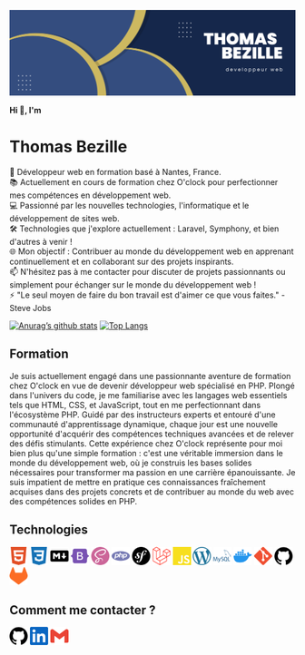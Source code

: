 ![banner](<img/Blue%20Yellow%20Modern%20Creative%20Entrepreneur%20LinkedIn%20Banner%20(1).png>)

**Hi :wave:, I'm**

# Thomas Bezille

🚀 Développeur web en formation basé à Nantes, France.<br>
📚 Actuellement en cours de formation chez O'clock pour perfectionner mes compétences en développement web.<br>
💻 Passionné par les nouvelles technologies, l'informatique et le développement de sites web.<br>
🛠️ Technologies que j'explore actuellement : Laravel, Symphony, et bien d'autres à venir !<br>
🌐 Mon objectif : Contribuer au monde du développement web en apprenant continuellement et en collaborant sur des projets inspirants.<br>
📫 N'hésitez pas à me contacter pour discuter de projets passionnants ou simplement pour échanger sur le monde du développement web !<br>
⚡ "Le seul moyen de faire du bon travail est d'aimer ce que vous faites." - Steve Jobs

[![Anurag’s github stats](https://github-readme-stats.vercel.app/api?username=Thomas-Bezille)](https://github.com/Thomas-Bezille)
[![Top Langs](https://github-readme-stats.vercel.app/api/top-langs/?username=Thomas-Bezille&layout=compact)](https://github.com/Thomas-Bezille)

## Formation

Je suis actuellement engagé dans une passionnante aventure de formation chez O'clock en vue de devenir développeur web spécialisé en PHP. Plongé dans l'univers du code, je me familiarise avec les langages web essentiels tels que HTML, CSS, et JavaScript, tout en me perfectionnant dans l'écosystème PHP. Guidé par des instructeurs experts et entouré d'une communauté d'apprentissage dynamique, chaque jour est une nouvelle opportunité d'acquérir des compétences techniques avancées et de relever des défis stimulants. Cette expérience chez O'clock représente pour moi bien plus qu'une simple formation : c'est une véritable immersion dans le monde du développement web, où je construis les bases solides nécessaires pour transformer ma passion en une carrière épanouissante. Je suis impatient de mettre en pratique ces connaissances fraîchement acquises dans des projets concrets et de contribuer au monde du web avec des compétences solides en PHP.

## Technologies

<a><img src="img/icons/html5-color.svg" width="32px"></a>
<a><img src="img/icons/css3-color.svg" width="32px"></a>
<a><img src="img/icons/markdown-color.svg" width="32px"></a>
<a><img src="img/icons/bootstrap-color.svg" width="32px"></a>
<a><img src="img/icons/sass-color.svg" width="32px"></a>
<a><img src="img/icons/php-color.svg" width="32px"></a>
<a><img src="img/icons/symfony.svg" width="32px"></a>
<a><img src="img/icons/laravel-color.svg" width="32px"></a>
<a><img src="img/icons/javascript-color.svg" width="32px"></a>
<a><img src="img/icons/wordpress-color.svg" width="32px"></a>
<a><img src="img/icons/mysql-color.svg" width="32px"></a>
<a><img src="img/icons/docker-color.svg" width="32px"></a>
<a><img src="img/icons/git-color.svg" width="32px"></a>
<a><img src="img/icons/github.svg" width="32px"></a>
<a><img src="img/icons/gitlab-color.svg" width="32px"></a>

## Comment me contacter ?

<a href="https://github.com/Thomas-Bezille/"><img src="img/icons/github.svg" width="32px"></a>
<a href="https://www.linkedin.com/in/thomas-bezille/"><img src="img/icons/linkedin-color.svg" width="32px"></a>
<a href="mailto:thomas.bezille.pro@gmail.com"><img src="img/icons/gmail-color.svg" width="32px"></a>
